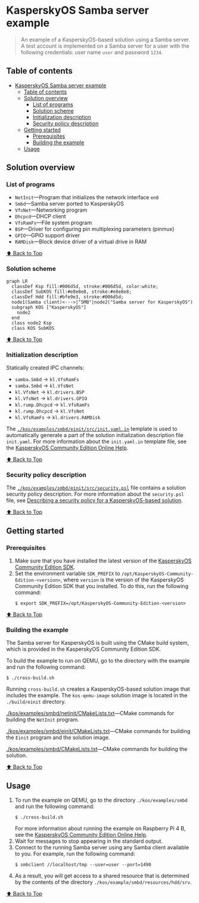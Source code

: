 # KasperskyOS Samba server example

> An example of a KasperskyOS-based solution using a Samba server. A test account is implemented on a Samba server for a user with the following credentials: user name `user` and password `1234`.

## Table of contents
- [KasperskyOS Samba server example](#kasperskyos-samba-server-example)
  - [Table of contents](#table-of-contents)
  - [Solution overview](#solution-overview)
    - [List of programs](#list-of-programs)
    - [Solution scheme](#solution-scheme)
    - [Initialization description](#initialization-description)
    - [Security policy description](#security-policy-description)
  - [Getting started](#getting-started)
    - [Prerequisites](#prerequisites)
    - [Building the example](#building-the-example)
  - [Usage](#usage)

## Solution overview

### List of programs

* `NetInit`—Program that initializes the network interface `en0`
* `Smbd`—Samba server ported to KasperskyOS
* `VfsNet`—Networking program
* `Dhcpcd`—DHCP client
* `VfsRamFs`—File system program
* `BSP`—Driver for configuring pin multiplexing parameters (pinmux)
* `GPIO`—GPIO support driver
* `RAMDisk`—Block device driver of a virtual drive in RAM

[⬆ Back to Top](#Table-of-contents)

### Solution scheme

```mermaid
graph LR
  classDef Ksp fill:#006d5d, stroke:#006d5d, color:white;
  classDef SubKOS fill:#e8e8e8, stroke:#e8e8e8;
  classDef Hdd fill:#bfe9e3, stroke:#006d5d;
  node1(Samba client)<--->|"SMB"|node2("Samba server for KasperskyOS")
  subgraph KOS ["KasperskyOS"]
    node2
  end
  class node2 Ksp
  class KOS SubKOS
```

[⬆ Back to Top](#Table-of-contents)

### Initialization description

Statically created IPC channels:

* `samba.Smbd` → `kl.VfsRamFs`
* `samba.Smbd` → `kl.VfsNet`
* `kl.VfsNet` → `kl.drivers.BSP`
* `kl.VfsNet` → `kl.drivers.GPIO`
* `kl.rump.Dhcpcd` → `kl.VfsRamFs`
* `kl.rump.Dhcpcd` → `kl.VfsNet`
* `kl.VfsRamFs` → `kl.drivers.RAMDisk`

The [`./kos/examples/smbd/einit/src/init.yaml.in`](kos/examples/smbd/einit/src/init.yaml.in) template is used to automatically generate a part of the solution initialization description file `init.yaml`. For more information about the `init.yaml.in` template file, see the [KasperskyOS Community Edition Online Help](https://support.kaspersky.com/help/KCE/1.1/en-US/cmake_yaml_templates.htm).

[⬆ Back to Top](#Table-of-contents)

### Security policy description

The [`./kos/examples/smbd/einit/src/security.psl`](kos/examples/smbd/einit/src/security.psl) file contains a solution security policy description. For more information about the `security.psl` file, see [Describing a security policy for a KasperskyOS-based solution](https://support.kaspersky.com/help/KCE/1.1/en-US/ssp_descr.htm).

[⬆ Back to Top](#Table-of-contents)

## Getting started

### Prerequisites

1. Make sure that you have installed the latest version of the [KasperskyOS Community Edition SDK](https://os.kaspersky.com/development/).
1. Set the environment variable `SDK_PREFIX` to `/opt/KasperskyOS-Community-Edition-<version>`, where `version` is the version of the KasperskyOS Community Edition SDK that you installed. To do this, run the following command:
   ```
   $ export SDK_PREFIX=/opt/KasperskyOS-Community-Edition-<version>
   ```

[⬆ Back to Top](#Table-of-contents)

### Building the example

The Samba server for KasperskyOS is built using the CMake build system, which is provided in the KasperskyOS Community Edition SDK.

To build the example to run on QEMU, go to the directory with the example and run the following command:
```
$ ./cross-build.sh
```
Running `cross-build.sh` creates a KasperskyOS-based solution image that includes the example. The `kos-qemu-image` solution image is located in the `./build/einit` directory.

[./kos/examples/smbd/netinit/CMakeLists.txt](kos/examples/smbd/netinit/CMakeLists.txt)—CMake commands for building the `NetInit` program.

[./kos/examples/smbd/einit/CMakeLists.txt](kos/examples/smbd/einit/CMakeLists.txt)—CMake commands for building the `Einit` program and the solution image.

[./kos/examples/smbd/CMakeLists.txt](kos/examples/smbd/CMakeLists.txt)—CMake commands for building the solution.

[⬆ Back to Top](#Table-of-contents)

## Usage

1. To run the example on QEMU, go to the directory `./kos/examples/smbd` and run the following command:
   ```
   $ ./cross-build.sh
   ```
   For more information about running the example on Raspberry Pi 4 B, see the [KasperskyOS Community Edition Online Help](https://support.kaspersky.com/help/KCE/1.1/en-US/running_sample_programs_rpi.htm).
1. Wait for messages to stop appearing in the standard output.
1. Connect to the running Samba server using any Samba client available to you. For example, run the following command:
   ```
   $ smbclient //localhost/tmp --user=user --port=1490
   ```
1. As a result, you will get access to a shared resource that is determined by the contents of the directory `./kos/example/smbd/resources/hdd/srv`.

[⬆ Back to Top](#Table-of-contents)
